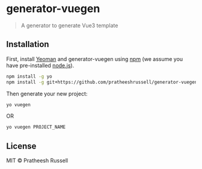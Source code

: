 # generator-vuegen
> A generator to generate Vue3 template  

## Installation

First, install [Yeoman](http://yeoman.io) and generator-vuegen using [npm](https://www.npmjs.com/) (we assume you have pre-installed [node.js](https://nodejs.org/)).

```bash
npm install -g yo
npm install -g git+https://github.com/pratheeshrussell/generator-vuegen.git
```

Then generate your new project:

```bash
yo vuegen
```

OR

```bash
yo vuegen PROJECT_NAME
```


## License

MIT © Pratheesh Russell